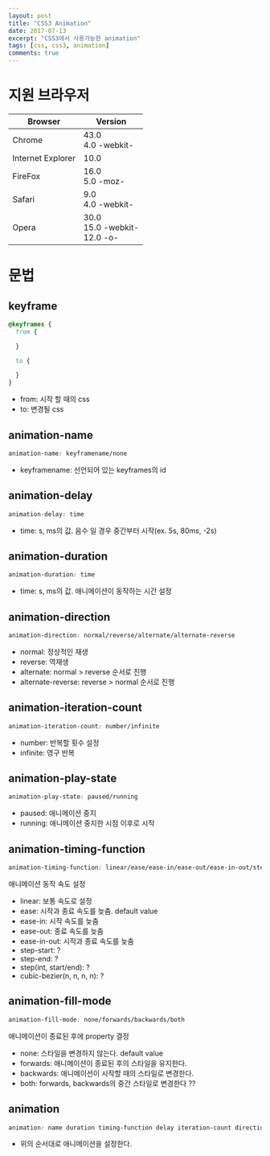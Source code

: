 ```yaml
---
layout: post
title: "CSS3 Animation"
date: 2017-07-13
excerpt: "CSS3에서 사용가능한 animation"
tags: [css, css3, animation]
comments: true
---
```


# 지원 브라우저

|Browser|Version|
|---|---|
|Chrome|43.0<br/>4.0 -webkit-|
|Internet Explorer|10.0|
|FireFox|16.0<br/>5.0 -moz-|
|Safari|9.0<br/>4.0 -webkit-|
|Opera|30.0<br/>15.0 -webkit-<br/>12.0 -o-|

# 문법

## keyframe

```css
@keyframes {
  from {

  }

  to {

  }
}
```

 - from: 시작 할 때의 css
 - to: 변경될 css

## animation-name

```css
animation-name: keyframename/none
```

 - keyframename: 선언되어 있는 keyframes의 id

## animation-delay

```css
animation-delay: time
```

 - time: s, ms의 값. 음수 일 경우 중간부터 시작(ex. 5s, 80ms, -2s)

## animation-duration

```css
animation-duration: time
```

 - time: s, ms의 값. 애니메이션이 동작하는 시간 설정

## animation-direction

```css
animation-direction: normal/reverse/alternate/alternate-reverse
```

 - normal: 정상적인 재생
 - reverse: 역재생
 - alternate: normal > reverse 순서로 진행
 - alternate-reverse: reverse > normal 순서로 진행

## animation-iteration-count

```css
animation-iteration-count: number/infinite
```

 - number: 반복할 횟수 설정
 - infinite: 영구 반복

 ## animation-play-state

 ```css
 animation-play-state: paused/running
 ```

  - paused: 애니메이션 중지
  - running: 애니메이션 중지한 시점 이후로 시작

## animation-timing-function

```css
animation-timing-function: linear/ease/ease-in/ease-out/ease-in-out/step-start/step-end/steps(int, start/end)/cubic-bezier(n,n,n,n)
```

애니메이션 동작 속도 설정

 - linear: 보통 속도로 설정
 - ease: 시작과 종료 속도를 늦춤. default value
 - ease-in: 시작 속도를 늦춤
 - ease-out: 종료 속도를 늦춤
 - ease-in-out: 시작과 종료 속도를 늦춤
 - step-start: ?
 - step-end: ?
 - step(int, start/end): ?
 - cubic-bezier(n, n, n, n): ?

## animation-fill-mode

```css
animation-fill-mode: none/forwards/backwards/both
```

애니메이션이 종료된 후에 property 결정

 - none: 스타일을 변경하지 않는다. default value
 - forwards: 애니메이션이 종료된 후의 스타일을 유지한다.
 - backwards: 애니메이션이 시작할 때의 스타일로 변경한다.
 - both: forwards, backwards의 중간 스타일로 변경한다 ??

## animation

```css
animation: name duration timing-function delay iteration-count direction fill-mode play-state;
```

 - 위의 순서대로 애니메이션을 설정한다.
